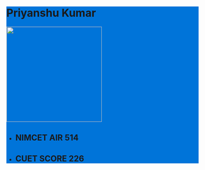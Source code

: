 <div style=" background-color: #0074D9;">

# Priyanshu Kumar
<img src="https://github.com/Priyanshu-kr-gupta/git_assignment/assets/114975117/64b4c91b-7f83-45fd-8401-117febcb80cc" width="250px" />

- ## NIMCET **AIR 514** ##
- ## CUET SCORE **226** ##

</div>

